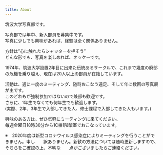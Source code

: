 ```yaml
---
title: About
---
```

筑波大学写真部です。  

写真部では年中、新入部員を募集中です。\
写真に少しでも興味があれば、経験は全く関係ありません。

方針は”心に触れたらシャッターを押そう”\
どんな形でも、写真を楽しめれば、オッケーです。

1974年、筑波大学設置2年目に出来た伝統あるサークルで、これまで幾度の廃部の危機を乗り越え、現在は20人以上の部員が在籍しています。

活動は、週に一度のミーティング、随時おこなう遠足、そして年に数回の写真展が主です。\
このどれもが強制参加ではないので兼部も歓迎です。\
さらに、1年生でなくても何年生でも歓迎します。\
(実際、2年、3年生で入部してきた人、修士課程で入部してきた人もいます。)

興味のある方は、ぜひ気軽にミーティングに来てください。\
毎週金曜日18時30分から1C棟1階暗室でおこなっています。

※　2020年度は新型コロナウイルス感染症によりミーティングを行うことができません。申し　　訳ありません。新歓の方法については随時更新しますので、そちらをご確認の上、不明な　　点がございましたらご連絡ください。
